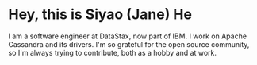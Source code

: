 # Hey, this is Siyao (Jane) He
I am a software engineer at DataStax, now part of IBM. I work on Apache Cassandra and its drivers.
I'm so grateful for the open source community, so I'm always trying to contribute, both as a hobby and at work.
